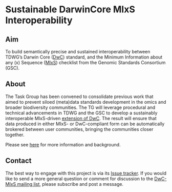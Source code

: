 # Sustainable DarwinCore MIxS Interoperability

## Aim
To build semantically precise and sustained interoperability between TDWG’s Darwin Core ([DwC](https://dwc.tdwg.org)) standard, and the Minimum Information about any (x) Sequence ([MIxS](https://gensc.org/mixs/)) checklist from the Genomic Standards Consortium (GSC).

## About
The Task Group has been convened to consolidate previous work that aimed to prevent siloed (meta)data standards development in the omics and broader biodiversity communities. The TG will leverage procedural and technical advancements in TDWG and the GSC to develop a sustainably interoperable MIxS-driven [extension of DwC](dwc/). The result will ensure that data produced in either MIxS- or DwC-compliant form can be automatically brokered between user communities, bringing the communities closer together.

Please see [here](https://www.tdwg.org/community/gbwg/MIxS/) for more information and background.

## Contact
The best way to engage with this project is via its [Issue tracker](https://github.com/tdwg/gbwg/issues). If you would like to send a more general question or comment for discussion to the [DwC-MIxS mailing list](http://lists.tdwg.org/mailman/listinfo/dwc-mixs), please subscribe and post a message.
